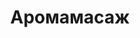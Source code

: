 ---
title: Аромамасаж
category: service
url: aroma-massage
image: ../../src/images/models//Kira/Kira1.png
text: It is a long established fact that a reader will be distracted by the readable content of a page when looking at its layout. The point of using Lorem Ipsum is that it has a more-or-less normal distribution of letters, as opposed to using 'Content here, content here', making it look like readable English.
---